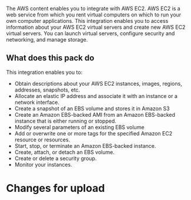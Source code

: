 The AWS content enables you to integrate with AWS EC2. AWS EC2 is a web service from which you rent virtual computers on which to run your own computer applications. This integration enables you to access information about your AWS EC2 virtual servers and create new AWS EC2 virtual servers. You can launch virtual servers, configure security and networking, and manage storage.

## What does this pack do
This integration enables you to:
- Obtain descriptions about your AWS EC2 instances, images, regions, addresses, snapshots, etc.
- Allocate an elastic IP address and associate it with an instance or a network interface.
- Create a snapshot of an EBS volume and stores it in Amazon S3
- Create an Amazon EBS-backed AMI from an Amazon EBS-backed instance that is either running or stopped.
- Modify several parameters of an existing EBS volume
- Add or overwrite one or more tags for the specified Amazon EC2 resource or resources.
- Start, stop, or terminate an Amazon EBS-backed instance.
- Create, attach, or detach an EBS volume.
- Create or delete a security group.
- Monitor your instances.


# Changes for upload